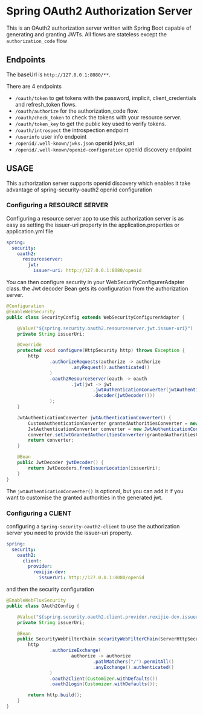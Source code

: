 # Spring OAuth2 Authorization Server
This is an OAuth2 authorization server written with Spring Boot capable of generating and granting JWTs. All flows are stateless except the `authorization_code` flow


## Endpoints
The baseUrl is `http://127.0.0.1:8080/**`.

There are 4 endpoints
- `/oauth/token` to get tokens with the password, implicit, client_credentials and refresh_token flows.
- `/oauth/authorize` for the authorization_code flow.
- `/oauth/check_token` to check the tokens with your resource server.
- `/oauth/token_key` to get the public key used to verify tokens.
- `/oauth/introspect` the introspection endpoint
- `/userinfo` user info endpoint
- `/openid/.well-known/jwks.json` openid jwks_uri 
- `/openid/.well-known/openid-configuration` openid discovery endpoint


## USAGE
This authorization server supports openid discovery which enables it take advantage of spring-security-oauth2 openid configuration

### Configuring a RESOURCE SERVER
Configuring a resource server app to use this authorization server is as easy as setting the issuer-uri property in the application.properties or application.yml file
```yaml
spring:
  security:
    oauth2:
      resourceserver:
        jwt:
          issuer-uri: http://127.0.0.1:8080/openid
```
You can then configure security in your WebSecurityConfigurerAdapter class. the Jwt decoder Bean gets its configuration from the authorization server.


```java
@Configuration
@EnableWebSecurity
public class SecurityConfig extends WebSecurityConfigurerAdapter {

    @Value("${spring.security.oauth2.resourceserver.jwt.issuer-uri}")
    private String issuerUri;

    @Override
    protected void configure(HttpSecurity http) throws Exception {
        http
                .authorizeRequests(authorize -> authorize
                        .anyRequest().authenticated()
                )
                .oauth2ResourceServer(oauth -> oauth
                        .jwt(jwt -> jwt
                                .jwtAuthenticationConverter(jwtAuthenticationConverter())
                                .decoder(jwtDecoder()))
                );
    }

    JwtAuthenticationConverter jwtAuthenticationConverter() {
        CustomAuthenticationConverter grantedAuthoritiesConverter = new CustomAuthenticationConverter();
        JwtAuthenticationConverter converter = new JwtAuthenticationConverter();
        converter.setJwtGrantedAuthoritiesConverter(grantedAuthoritiesConverter);
        return converter;
    }

    @Bean
    public JwtDecoder jwtDecoder() {
        return JwtDecoders.fromIssuerLocation(issuerUri);
    }
}
```
The `jwtAuthenticationConverter()` is optional, but you can add it if you want to customise the granted authorities in the generated jwt.

### Configuring a CLIENT
configuring a `Spring-security-oauth2-client` to use the authorization server you need to provide the issuer-uri property. 
```yaml
spring:
  security:
    oauth2:
      client:
        provider:
          rexijie-dev:
            issuerUri: http://127.0.0.1:8080/openid
```
and then the security configuration
```java
@EnableWebFluxSecurity
public class OAuth2Config {

    @Value("${spring.security.oauth2.client.provider.rexijie-dev.issuerUri}")
    private String issuerUri;

    @Bean
    public SecurityWebFilterChain securityWebFilterChain(ServerHttpSecurity http) {
        http
                .authorizeExchange(
                        authorize -> authorize
                                .pathMatchers("/").permitAll()
                                .anyExchange().authenticated()
                )
                .oauth2Client(Customizer.withDefaults())
                .oauth2Login(Customizer.withDefaults());

        return http.build();
    }
}
```
